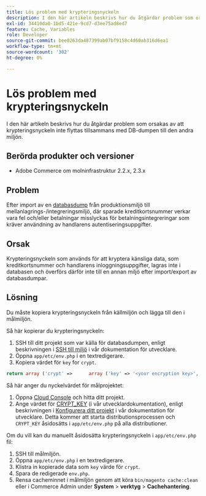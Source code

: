 ```yaml
---
title: Lös problem med krypteringsnyckeln
description: I den här artikeln beskrivs hur du åtgärdar problem som orsakas av att krypteringsnyckeln inte flyttas tillsammans med DB-dumpen till den andra miljön.
exl-id: 34410da0-1bd5-421e-9cd7-d3ee75ad8ed7
feature: Cache, Variables
role: Developer
source-git-commit: bee0263da487399ab07bf9158c4d60ab316d6ea1
workflow-type: tm+mt
source-wordcount: '302'
ht-degree: 0%

---
```


# Lös problem med krypteringsnyckeln

I den här artikeln beskrivs hur du åtgärdar problem som orsakas av att krypteringsnyckeln inte flyttas tillsammans med DB-dumpen till den andra miljön.

## Berörda produkter och versioner

* Adobe Commerce om molninfrastruktur 2.2.x, 2.3.x

## Problem

Efter import av en [databasdump](/help/how-to/general/create-database-dump-on-cloud.md) från produktionsmiljö till mellanlagrings-/integreringsmiljö, där sparade kreditkortsnummer verkar vara fel och/eller betalningar misslyckas för betalningsintegreringar som kräver användning av handlarens autentiseringsuppgifter.

## Orsak

Krypteringsnyckeln som används för att kryptera känsliga data, som kreditkortsnummer och handlarens inloggningsuppgifter, lagras inte i databasen och överförs därför inte till en annan miljö efter import/export av databasdumpar.

## Lösning

Du måste kopiera krypteringsnyckeln från källmiljön och lägga till den i målmiljön.

Så här kopierar du krypteringsnyckeln:

1. SSH till ditt projekt som var källa för databasdumpen, enligt beskrivningen i [SSH till miljö](https://experienceleague.adobe.com/docs/commerce-cloud-service/user-guide/develop/secure-connections.html) i vår dokumentation för utvecklare.
1. Öppna `app/etc/env.php` i en textredigerare.
1. Kopiera värdet för `key` for `crypt`.

```php
return array ('crypt' =>      array ('key' => '<your encryption key>', ),);
```

Så här anger du nyckelvärdet för målprojektet:

1. Öppna [Cloud Console](https://console.adobecommerce.com) och hitta ditt projekt.
1. Ange värdet för [CRYPT\_KEY](https://experienceleague.adobe.com/docs/commerce-cloud-service/user-guide/configure/env/stage/variables-deploy.html) (i vår utvecklardokumentation), enligt beskrivningen i [Konfigurera ditt projekt](https://experienceleague.adobe.com/docs/commerce-cloud-service/user-guide/project/overview.html) i vår dokumentation för utvecklare. Detta kommer att starta distributionsprocessen och `CRYPT_KEY` åsidosätts i `app/etc/env.php` på alla distributioner.

Om du vill kan du manuellt åsidosätta krypteringsnyckeln i `app/etc/env.php` fil:

1. SSH till målmiljön.
1. Öppna `app/etc/env.php` i en textredigerare.
1. Klistra in kopierade data som `key` värde för `crypt`.
1. Spara de redigerade `env.php`.
1. Rensa cacheminnet i målmiljön genom att köra `bin/magento cache:clean` eller i Commerce Admin under **System** > **verktyg** > **Cachehantering**.

